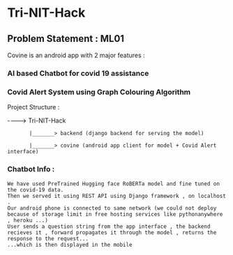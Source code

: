 # Tri-NIT-Hack

## Problem Statement : ML01

Covine is an android app with 2 major features :
  ### AI based Chatbot for covid 19 assistance 
  ### Covid Alert System using Graph Colouring Algorithm
  
  
Project Structure :

  ----> Tri-NIT-Hack
  
           |_______> backend (django backend for serving the model)
            
           |_______> covine (android app client for model + Covid Alert interface)
            

### Chatbot Info :
    We have used PreTrained Hugging face RoBERTa model and fine tuned on the covid-19 data. 
    Then we served it using REST API using Django framework , on localhost .
    Our android phone is connected to same network (we could not deploy because of storage limit in free hosting services like pythonanywhere , heroku ...)
    User sends a question string from the app interface , the backend recieves it , forward propagates it through the model , returns the response to the request...
    ...which is then displayed in the mobile
